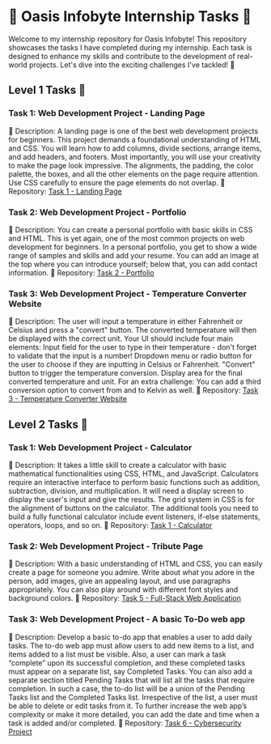 # 🌟 Oasis Infobyte Internship Tasks 🚀

Welcome to my internship repository for Oasis Infobyte! This repository showcases the tasks I have completed during my internship. Each task is designed to enhance my skills and contribute to the development of real-world projects. Let's dive into the exciting challenges I've tackled! 💪

## Level 1 Tasks 🎯

### Task 1: Web Development Project - Landing Page
📝 Description: A landing page is one of the best web development projects for beginners. This project demands a foundational understanding of HTML and CSS. You will learn how to add columns, divide sections, arrange items, and add headers, and footers. Most importantly, you will use your creativity to make the page look impressive. The alignments, the padding, the color palette, the boxes, and all the other elements on the page require attention. Use CSS carefully to ensure the page elements do not overlap.
🔗 Repository: [Task 1 - Landing Page](https://github.com/GOVIND523/OIBSIP/tree/main/Level%201/Task%201)

### Task 2: Web Development Project - Portfolio
📝 Description: You can create a personal portfolio with basic skills in CSS and HTML. This is yet again, one of the most common projects on web development for beginners. In a personal portfolio, you get to show a wide range of samples and skills and add your resume. You can add an image at the top where you can introduce yourself; below that, you can add contact information.
🔗 Repository: [Task 2 - Portfolio](https://github.com/GOVIND523/OIBSIP/tree/main/Level%201/Task%202)

### Task 3: Web Development Project - Temperature Converter Website
📝 Description: The user will input a temperature in either Fahrenheit or Celsius and press a "convert" button. The converted temperature will then be displayed with the correct unit. Your UI should include four main elements: Input field for the user to type in their temperature - don't forget to validate that the input is a number! Dropdown menu or radio button for the user to choose if they are inputting in Celsius or Fahrenheit. "Convert" button to trigger the temperature conversion. Display area for the final converted temperature and unit. For an extra challenge: You can add a third conversion option to convert from and to Kelvin as well.
🔗 Repository: [Task 3 - Temperature Converter Website](https://github.com/GOVIND523/OIBSIP/tree/main/Level%201/Task%203)

## Level 2 Tasks 🚀

### Task 1: Web Development Project - Calculator
📝 Description: It takes a little skill to create a calculator with basic mathematical functionalities using CSS, HTML, and JavaScript. Calculators require an interactive interface to perform basic functions such as addition, subtraction, division, and multiplication. It will need a display screen to display the user's input and give the results. The grid system in CSS is for the alignment of buttons on the calculator. The additional tools you need to build a fully functional calculator include event listeners, if-else statements, operators, loops, and so on.
🔗 Repository: [Task 1 - Calculator]((https://github.com/GOVIND523/OIBSIP/tree/eec5c2db1742cfc82acd6c4eb7186b71234ffec9/Level%202/Task%201))

### Task 2: Web Development Project - Tribute Page
📝 Description: With a basic understanding of HTML and CSS, you can easily create a page for someone you admire. Write about what you adore in the person, add images, give an appealing layout, and use paragraphs appropriately. You can also play around with different font styles and background colors.
🔗 Repository: [Task 5 - Full-Stack Web Application](https://github.com/yourusername/task5-full-stack-app)

### Task 3: Web Development Project - A basic To-Do web app
📝 Description: Develop a basic to-do app that enables a user to add daily tasks. The to-do web app must allow users to add new items to a list, and items added to a list must be visible. Also, a user can mark a task “complete” upon its successful completion, and these completed tasks must appear on a separate list, say Completed Tasks. You can also add a separate section titled Pending Tasks that will list all the tasks that require completion. In such a case, the to-do list will be a union of the Pending Tasks list and the Completed Tasks list. Irrespective of the list, a user must be able to delete or edit tasks from it. To further increase the web app’s complexity or make it more detailed, you can add the date and time when a task is added and/or completed.
🔗 Repository: [Task 6 - Cybersecurity Project](https://github.com/yourusername/task6-cybersecurity)
